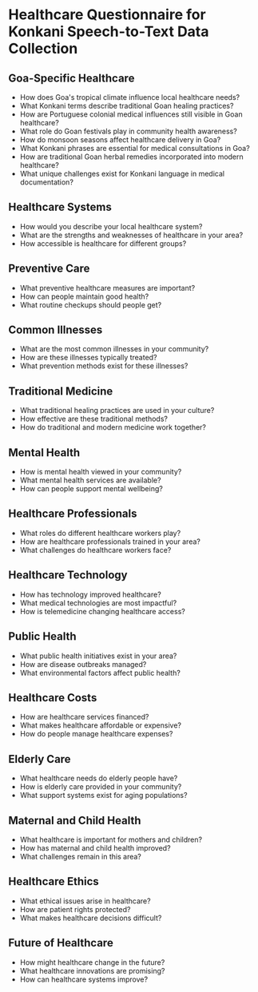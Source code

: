 # Healthcare Questionnaire for Konkani Speech-to-Text Data Collection

## Goa-Specific Healthcare

- How does Goa's tropical climate influence local healthcare needs?
- What Konkani terms describe traditional Goan healing practices?
- How are Portuguese colonial medical influences still visible in Goan healthcare?
- What role do Goan festivals play in community health awareness?
- How do monsoon seasons affect healthcare delivery in Goa?
- What Konkani phrases are essential for medical consultations in Goa?
- How are traditional Goan herbal remedies incorporated into modern healthcare?
- What unique challenges exist for Konkani language in medical documentation?

## Healthcare Systems

- How would you describe your local healthcare system?
- What are the strengths and weaknesses of healthcare in your area?
- How accessible is healthcare for different groups?

## Preventive Care

- What preventive healthcare measures are important?
- How can people maintain good health?
- What routine checkups should people get?

## Common Illnesses

- What are the most common illnesses in your community?
- How are these illnesses typically treated?
- What prevention methods exist for these illnesses?

## Traditional Medicine

- What traditional healing practices are used in your culture?
- How effective are these traditional methods?
- How do traditional and modern medicine work together?

## Mental Health

- How is mental health viewed in your community?
- What mental health services are available?
- How can people support mental wellbeing?

## Healthcare Professionals

- What roles do different healthcare workers play?
- How are healthcare professionals trained in your area?
- What challenges do healthcare workers face?

## Healthcare Technology

- How has technology improved healthcare?
- What medical technologies are most impactful?
- How is telemedicine changing healthcare access?

## Public Health

- What public health initiatives exist in your area?
- How are disease outbreaks managed?
- What environmental factors affect public health?

## Healthcare Costs

- How are healthcare services financed?
- What makes healthcare affordable or expensive?
- How do people manage healthcare expenses?

## Elderly Care

- What healthcare needs do elderly people have?
- How is elderly care provided in your community?
- What support systems exist for aging populations?

## Maternal and Child Health

- What healthcare is important for mothers and children?
- How has maternal and child health improved?
- What challenges remain in this area?

## Healthcare Ethics

- What ethical issues arise in healthcare?
- How are patient rights protected?
- What makes healthcare decisions difficult?

## Future of Healthcare

- How might healthcare change in the future?
- What healthcare innovations are promising?
- How can healthcare systems improve?
